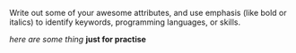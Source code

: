 Write out some of your awesome attributes, and use emphasis (like bold or italics) to identify keywords, programming languages, or skills. 

_here are some thing_
**just for practise**
